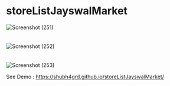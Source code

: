# storeListJayswalMarket

![Screenshot (251)](https://user-images.githubusercontent.com/71748600/110576856-82cd6900-8187-11eb-9d9c-93e575d9ab3a.png)<br><br><br>
![Screenshot (252)](https://user-images.githubusercontent.com/71748600/110576845-79440100-8187-11eb-92dc-ac37a0202965.png)<br><br><br>
![Screenshot (253)](https://user-images.githubusercontent.com/71748600/110576864-8660f000-8187-11eb-9cd0-865cd1de7701.png)

See Demo : https://shubh4grd.github.io/storeListJayswalMarket/
